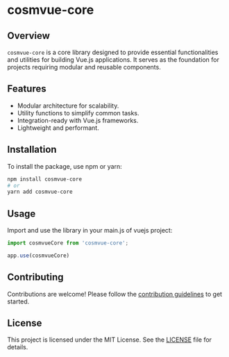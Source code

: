 # cosmvue-core

## Overview

`cosmvue-core` is a core library designed to provide essential functionalities and utilities for building Vue.js applications. It serves as the foundation for projects requiring modular and reusable components.

## Features

- Modular architecture for scalability.
- Utility functions to simplify common tasks.
- Integration-ready with Vue.js frameworks.
- Lightweight and performant.

## Installation

To install the package, use npm or yarn:

```bash
npm install cosmvue-core
# or
yarn add cosmvue-core
```

## Usage

Import and use the library in your main.js of vuejs project:

```javascript
import cosmvueCore from 'cosmvue-core'; 

app.use(cosmvueCore) 
```

## Contributing

Contributions are welcome! Please follow the [contribution guidelines](CONTRIBUTING.md) to get started.

## License

This project is licensed under the MIT License. See the [LICENSE](LICENSE) file for details.